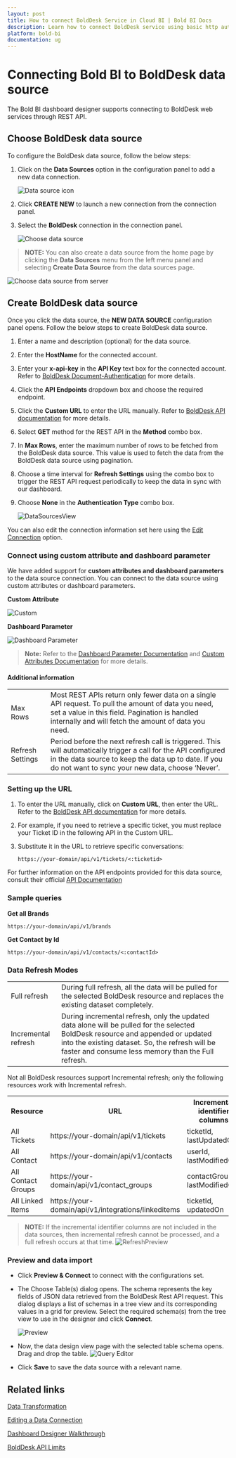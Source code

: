 ```yaml
---
layout: post
title: How to connect BoldDesk Service in Cloud BI | Bold BI Docs
description: Learn how to connect BoldDesk service using basic http authentication through REST API endpoint with Bold BI Cloud and create powerful dashboards.
platform: bold-bi
documentation: ug
---
```


# Connecting Bold BI to BoldDesk data source
The Bold BI dashboard designer supports connecting to BoldDesk web services through REST API.

## Choose BoldDesk data source
To configure the BoldDesk data source, follow the below steps:
1. Click on the **Data Sources** option in the configuration panel to add a new data connection.

   ![Data source icon](/static/assets/working-with-datasource/data-connectors/images/common/DataSourcesIcon.png)

2. Click **CREATE NEW** to launch a new connection from the connection panel.
3. Select the **BoldDesk** connection in the connection panel.

   ![Choose data source](/static/assets/working-with-datasource/data-connectors/images/BoldDesk/ChooseDS.png)

> **NOTE:**  You can also create a data source from the home page by clicking the **Data Sources** menu from the left menu panel and selecting **Create Data Source** from the data sources page.

   ![Choose data source from server](/static/assets/working-with-datasource/data-connectors/images/BoldDesk/ChooseDS_server.png)

## Create BoldDesk data source
Once you click the data source, the **NEW DATA SOURCE** configuration panel opens. Follow the below steps to create BoldDesk data source.
1. Enter a name and description (optional) for the data source.
2. Enter the **HostName** for the connected account.
3. Enter your **x-api-key** in the **API Key** text box for the connected account. Refer to [BoldDesk Document-Authentication](https://developer.bolddesk.com/api#section/Getting-Started/Authentication) for more details.
4. Click the **API Endpoints** dropdown box and choose the required endpoint.
5. Click the **Custom URL** to enter the URL manually. Refer to [BoldDesk API documentation](https://developer.bolddesk.com/api) for more details.
6. Select **GET** method for the REST API in the **Method** combo box.
7. In **Max Rows**, enter the maximum number of rows to be fetched from the BoldDesk data source. This value is used to fetch the data from the BoldDesk data source using pagination.
8. Choose a time interval for **Refresh Settings** using the combo box to trigger the REST API request periodically to keep the data in sync with our dashboard. 
9. Choose **None** in the **Authentication Type** combo box.

    ![DataSourcesView](/static/assets/working-with-datasource/data-connectors/images/BoldDesk/DataSourcesView.png)

You can also edit the connection information set here using the [Edit Connection](/working-with-data-sources/editing-a-data-connection/) option.

### Connect using custom attribute and dashboard parameter

We have added support for **custom attributes and dashboard parameters** to the data source connection. You can connect to the data source using custom attributes or dashboard parameters.

**Custom Attribute**

![Custom](/static/assets/working-with-datasource/data-connectors/images/BoldDesk/Custom.png)

**Dashboard Parameter**

![Dashboard Parameter](/static/assets/working-with-datasource/data-connectors/images/BoldDesk/Dashboardparameter.png)

>**Note:** Refer to the [Dashboard Parameter Documentation](https://help.boldbi.com/working-with-data-sources/dashboard-parameter/) and [Custom Attributes Documentation](https://help.boldbi.com/working-with-data-sources/configuring-custom-attribute/) for more details.

#### Additional information
<table width="600">
<tr>
<td>
Max Rows
</td>
<td>
Most REST APIs return only fewer data on a single API request. To pull the amount of data you need, set a value in this field.  
Pagination is handled internally and will fetch the amount of data you need.
</td>
</tr>
<tr>
<td>
Refresh Settings
</td>
<td>
Period before the next refresh call is triggered. This will automatically trigger a call for the API configured in the data source to keep the data up to date. If you do not want to sync your new data, choose ‘Never’.
</td>
</tr>
</table>

### Setting up the URL

1. To enter the URL manually, click on **Custom URL**, then enter the URL. Refer to the [BoldDesk API documentation](https://developer.bolddesk.com/api) for more details.

2. For example, if you need to retrieve a specific ticket, you must replace your Ticket ID in the following API in the Custom URL.

3. Substitute it in the URL to retrieve specific conversations:

    `https://your-domain/api/v1/tickets/<:ticketid>`

For further information on the API endpoints provided for this data source, consult their official [API Documentation](https://developer.bolddesk.com/api)

### Sample queries

**Get all Brands**

`https://your-domain/api/v1/brands`

**Get Contact by Id**

`https://your-domain/api/v1/contacts/<:contactId>`

### Data Refresh Modes

<table>
<tr>
<td>
Full refresh
</td>
<td>
During full refresh, all the data will be pulled for the selected BoldDesk resource and replaces the existing dataset completely.
</td>
</tr>
<tr>
<td>
Incremental refresh
</td>
<td>
During incremental refresh, only the updated data alone will be pulled for the selected BoldDesk resource and appended or updated into the existing dataset. So, the refresh will be faster and consume less memory than the Full refresh.
</td>
</tr>
</table>

Not all BoldDesk resources support Incremental refresh; only the following resources work with Incremental refresh.

<table>
   <tr>
      <th scope="col">Resource</th>
      <th scope="col">URL</th>
      <th scope="col">Incremental identifier columns</th>
   </tr>
   <tr>
      <td>All Tickets</td>
      <td>https://your-domain/api/v1/tickets</td>
      <td>ticketId, lastUpdatedOn</td>
   </tr>
   <tr>
      <td>All Contact</td>
      <td>https://your-domain/api/v1/contacts</td>
      <td>userId, lastModifiedOn</td>
   </tr>
   <tr>
      <td>All Contact Groups</td>
      <td>https://your-domain/api/v1/contact_groups</td>
      <td>contactGroupId, lastModifiedOn</td>
   </tr>
   <tr>
      <td>All Linked Items</td>
      <td>https://your-domain/api/v1/integrations/linkeditems</td>
      <td>ticketId, updatedOn</td>
   </tr>
</table>

>**NOTE:**  If the incremental identifier columns are not included in the data sources, then incremental refresh cannot be processed, and a full refresh occurs at that time.
   ![RefreshPreview](/static/assets/working-with-datasource/data-connectors/images/BoldDesk/RefreshPreview.png)

### Preview and data import
* Click **Preview & Connect** to connect with the configurations set.
* The Choose Table(s) dialog opens. The schema represents the key fields of JSON data retrieved from the BoldDesk Rest API request. This dialog displays a list of schemas in a tree view and its corresponding values in a grid for preview. Select the required schema(s) from the tree view to use in the designer and click **Connect**.

   ![Preview](/static/assets/working-with-datasource/data-connectors/images/common/Preview.png)

* Now, the data design view page with the selected table schema opens. Drag and drop the table.
   ![Query Editor](/static/assets/working-with-datasource/data-connectors/images/common/QueryEditor.png)

* Click **Save** to save the data source with a relevant name.

## Related links
[Data Transformation](/working-with-data-sources/data-modeling/joining-table/)

[Editing a Data Connection](/working-with-data-sources/editing-a-data-connection/)   

[Dashboard Designer Walkthrough](/getting-started/creating-dashboard/)

[BoldDesk API Limits](https://developer.bolddesk.com/api#section/Getting-Started/Rate-Limiting)
